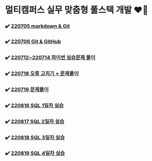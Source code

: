 # 멀티캠퍼스 실무 맞춤형 풀스택 개발 ❤️‍🔥



### ✔️ [220705 markdown & Git](https://github.com/yangu1455/TIL/tree/master/220705%20markdown%20%26%20git)
### ✔️ [220706 Git & GitHub](https://github.com/yangu1455/TIL/tree/master/220706%20git%20%26%20github)
### ✔️ [220712~220714 파이썬 실습문제 풀이](https://github.com/yangu1455/TIL/tree/master/220712~220714%20%ED%8C%8C%EC%9D%B4%EC%8D%AC%20%EC%8B%A4%EC%8A%B5%EB%AC%B8%EC%A0%9C%20%ED%92%80%EC%9D%B4)
### ✔️ [220718 오류 고치기 + 문제풀이](https://github.com/yangu1455/TIL/tree/master/220718%20%EC%98%A4%EB%A5%98%20%EA%B3%A0%EC%B9%98%EA%B8%B0%20%2B%20%EB%AC%B8%EC%A0%9C%ED%92%80%EC%9D%B4)
### ✔️ [220719 문제풀이](https://github.com/yangu1455/TIL/tree/master/220719%20%EB%AC%B8%EC%A0%9C%ED%92%80%EC%9D%B4)
### ✔️ [220816 SQL 1일차 실습](https://github.com/yangu1455/TIL/tree/master/220816%20SQL%201%EC%9D%BC%EC%B0%A8%20%EC%8B%A4%EC%8A%B5)
### ✔️ [220817 SQL 2일차 실습](https://github.com/yangu1455/TIL/tree/master/220817%20SQL%202%EC%9D%BC%EC%B0%A8%20%EC%8B%A4%EC%8A%B5)
### ✔️ [220818 SQL 3일차 실습](https://github.com/yangu1455/TIL/tree/master/220818%20SQL%203%EC%9D%BC%EC%B0%A8%20%EC%8B%A4%EC%8A%B5)
### ✔️ [220819 SQL 4일차 실습](https://github.com/yangu1455/TIL/tree/master/220819%20SQL%204%EC%9D%BC%EC%B0%A8%20%EC%8B%A4%EC%8A%B5)